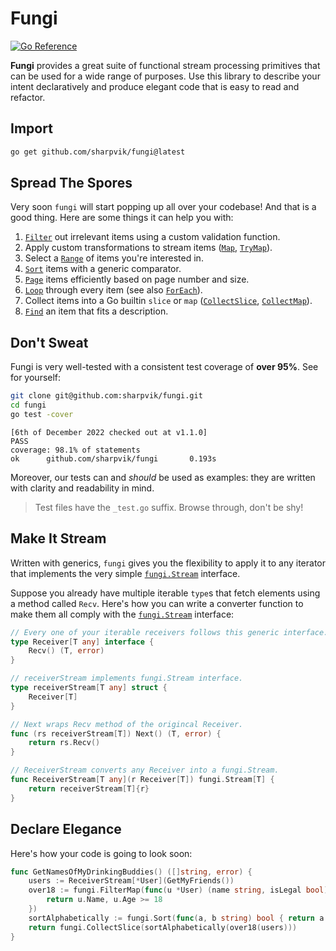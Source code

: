 # Fungi

[![Go Reference](https://pkg.go.dev/badge/pkg.go.dev/github.com/sharpvik/fungi.svg)](https://pkg.go.dev/github.com/sharpvik/fungi@v1.0.0)

**Fungi** provides a great suite of functional stream processing primitives that
can be used for a wide range of purposes. Use this library to describe your
intent declaratively and produce elegant code that is easy to read and refactor.

## Import

```bash
go get github.com/sharpvik/fungi@latest
```

## Spread The Spores

Very soon `fungi` will start popping up all over your codebase! And that is a
good thing. Here are some things it can help you with:

1. [`Filter`][filter] out irrelevant items using a custom validation function.
2. Apply custom transformations to stream items
   ([`Map`][map], [`TryMap`][try_map]).
3. Select a [`Range`][range] of items you're interested in.
4. [`Sort`][sort] items with a generic comparator.
5. [`Page`][page] items efficiently based on page number and size.
6. [`Loop`][loop] through every item (see also [`ForEach`][for_each]).
7. Collect items into a Go builtin `slice` or `map`
   ([`CollectSlice`][slice], [`CollectMap`][hmap]).
8. [`Find`][find] an item that fits a description.

[filter]: ./filter.go
[map]: ./map.go
[try_map]: ./try_map.go
[range]: ./range.go
[sort]: ./sort.go
[page]: ./page.go
[loop]: ./loop.go
[for_each]: ./for_each.go
[slice]: ./slice.go
[hmap]: ./hmap.go
[find]: ./find.go

## Don't Sweat

Fungi is very well-tested with a consistent test coverage of **over 95%**.
See for yourself:

```bash
git clone git@github.com:sharpvik/fungi.git
cd fungi
go test -cover
```

```text
[6th of December 2022 checked out at v1.1.0]
PASS
coverage: 98.1% of statements
ok      github.com/sharpvik/fungi       0.193s
```

Moreover, our tests can and _should_ be used as examples: they are written with
clarity and readability in mind.

> Test files have the `_test.go` suffix. Browse through, don't be shy!

## Make It Stream

Written with generics, `fungi` gives you the flexibility to apply it to any
iterator that implements the very simple [`fungi.Stream`](stream.go) interface.

Suppose you already have multiple iterable `type`s that fetch elements using a
method called `Recv`. Here's how you can write a converter function to make them
all comply with the [`fungi.Stream`](stream.go) interface:

```go
// Every one of your iterable receivers follows this generic interface.
type Receiver[T any] interface {
    Recv() (T, error)
}

// receiverStream implements fungi.Stream interface.
type receiverStream[T any] struct {
    Receiver[T]
}

// Next wraps Recv method of the origincal Receiver.
func (rs receiverStream[T]) Next() (T, error) {
    return rs.Recv()
}

// ReceiverStream converts any Receiver into a fungi.Stream.
func ReceiverStream[T any](r Receiver[T]) fungi.Stream[T] {
    return receiverStream[T]{r}
}
```

## Declare Elegance

Here's how your code is going to look soon:

```go
func GetNamesOfMyDrinkingBuddies() ([]string, error) {
    users := ReceiverStream[*User](GetMyFriends())
    over18 := fungi.FilterMap(func(u *User) (name string, isLegal bool) {
        return u.Name, u.Age >= 18
    })
    sortAlphabetically := fungi.Sort(func(a, b string) bool { return a < b })
    return fungi.CollectSlice(sortAlphabetically(over18(users)))
}
```
